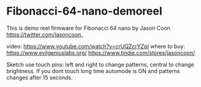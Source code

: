 # Fibonacci-64-nano-demoreel
This is demo reel firmware for Fibonacci 64 nano by Jason Coon https://twitter.com/jasoncoon_ 

video: https://www.youtube.com/watch?v=crUQZcrYZpI 
where to buy: https://www.evilgeniuslabs.org/  https://www.tindie.com/stores/jasoncoon/ 

Sketch use touch pins: left and right to change patterns, central to change brightness. If you dont touch long time automode is ON and patterns changes after 15 seconds. 


